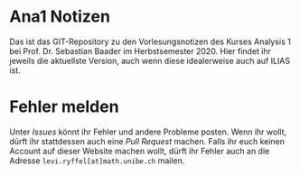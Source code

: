 # Ana1 Notizen
Das ist das GIT-Repository
zu den Vorlesungsnotizen
des Kurses Analysis 1 bei 
Prof. Dr. Sebastian Baader
im Herbstsemester 2020.
Hier findet ihr jeweils die aktuellste Version,
auch wenn diese idealerweise auch auf ILIAS ist.

# Fehler melden
Unter *Issues* könnt ihr Fehler 
und andere Probleme posten.
Wenn ihr wollt, dürft ihr stattdessen
auch eine *Pull Request* machen.
Falls ihr euch keinen Account auf dieser Website machen wollt,
dürft ihr Fehler auch an die Adresse
`levi.ryffel[at]math.unibe.ch`
mailen.

